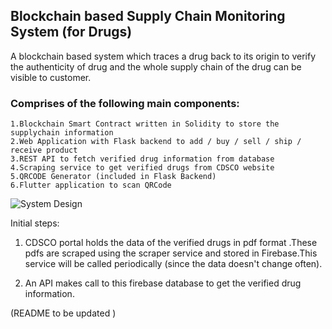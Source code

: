 ## Blockchain based Supply Chain Monitoring System (for Drugs) 

A blockchain based system which traces a drug back to its origin to verify the authenticity of drug and the whole supply chain of the drug can be visible to customer.


### Comprises of the following main components:
    1.Blockchain Smart Contract written in Solidity to store the supplychain information
    2.Web Application with Flask backend to add / buy / sell / ship / receive product
    3.REST API to fetch verified drug information from database
    4.Scraping service to get verified drugs from CDSCO website
    5.QRCODE Generator (included in Flask Backend)
    6.Flutter application to scan QRCode

![System Design]()

Initial steps:

1. CDSCO portal holds the data of the verified drugs in pdf format .These pdfs are scraped using the scraper service and stored in Firebase.This service will be called periodically (since the data doesn't change often).

2. An API makes call to this firebase database to get the verified drug information.

(README to be updated ) 

